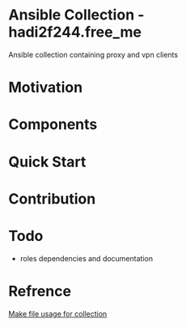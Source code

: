 # Ansible Collection - hadi2f244.free_me

Ansible collection containing proxy and vpn clients

# Motivation

# Components

# Quick Start

# Contribution

# Todo
+ roles dependencies and documentation

# Refrence
[Make file usage for collection](https://github.com/andreygubarev/ansible-proxy/blob/main/Makefile)